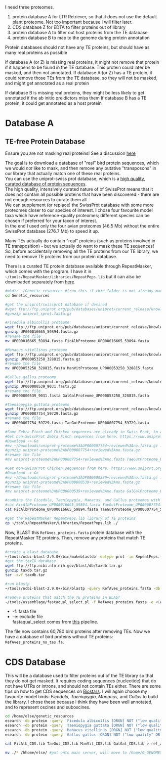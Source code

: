 I need three proteomes.
1) protein database A for LTR Retriever, so that it does not use the default plant proteome. Not too important because I will filter later.
2) CDS database Z for EDTA to filter proteins out of library
3) protein database A to filter out host proteins from the TE database
4) protein database B to map to the genome during protein annotation

Protein databases should not have any TE proteins, but should have as many real proteins as possible

If database A (or Z) is missing real proteins, it might not remove that protein if it happens to be found in the TE database. This protein could later be masked, and then not annotated.
If database A (or Z) has a TE protein, it could remove those TEs from the TE database, so they will not be masked, and might get annotated as a real protein

If database B is missing real proteins, they might be less likely to get annotated if the ab initio preidictors miss them
If database B has a TE protein, it could get annotated as a host protein

# Database A

## TE-free Protein Database
Ensure you are not masking real proteins! See a discussion [here](https://www.biostars.org/p/347385/)

The goal is to download a database of "real" bird protein sequences, which we would *not* like to mask, and then remove any putative "transposons" in our library that actually match one of these real proteins.  
You can use the uniprot-swiss prot database, which is a [high quality, curated database of protein sequences](https://www.uniprot.org/help/uniprotkb_sections).  
The high quality, intensively curated nature of of SwissProt means that it does not contain all possible proteins that have been discovered - there are not enough resources to curate them all.  
We can supplement (or replace) the SwissProt database with some more proteomes closer to our species of interest. I chose four favourite model taxa which have reference-quality proteomes; different species can be chosen if preferred for your taxon of interest.  
In the end I used only the four avian proteomes (46.5 Mb) without the entire SwissProt database (276.7 Mb) to speed it up.  

Many TEs actually do contain "real" proteins (such as proteins involved in TE transposition) - but we actually do want to mask these TE sequences! So, before accidentally removing all the TE proteins from our TE library, we need to remove TE proteins from our protein database.  

There is a curated TE protein database available through RepeatMasker, which comes with the program. I have it in `~/tools/RepeatMasker/Libraries/RepeatPeps.lib` but it can also be downloaded separately from [here](http://www.repeatmasker.org/libraries/).

```bash
#mkdir ~/Genetic_resources #(run this if this folder is not already made)
cd Genetic_resources 

#get the uniprot/swissprot database if desired
#wget ftp://ftp.uniprot.org/pub/databases/uniprot/current_release/knowledgebase/complete/uniprot_sprot.fasta.gz
#gunzip uniprot_sprot.fasta.gz

#Ficedula albicollis proteome
wget ftp://ftp.uniprot.org/pub/databases/uniprot/current_release/knowledgebase/reference_proteomes/Eukaryota/UP000016665_59894.fasta.gz
gunzip UP000016665_59894.fasta.gz
#rename the file
mv UP000016665_59894.fasta FicAlbProteome_UP000016665_59894.fasta

#Manacus vitellinus proteome
wget ftp://ftp.uniprot.org/pub/databases/uniprot/current_release/knowledgebase/reference_proteomes/Eukaryota/UP000053258_328815.fasta.gz
gunzip UP000053258_328815.fasta.gz
#rename the file
mv UP000053258_328815.fasta ManVitProteome_UP000053258_328815.fasta 

#Gallus gallus proteome
wget ftp://ftp.uniprot.org/pub/databases/uniprot/current_release/knowledgebase/reference_proteomes/Eukaryota/UP000000539_9031.fasta.gz
gunzip UP000000539_9031.fasta.gz
#rename the file
mv UP000000539_9031.fasta GalGalProteome_UP000053258_328815.fasta

#Taeniopygia guttata proteome
wget ftp://ftp.uniprot.org/pub/databases/uniprot/current_release/knowledgebase/reference_proteomes/Eukaryota/UP000007754_59729.fasta.gz
gunzip UP000007754_59729.fasta.gz
#rename the file
mv UP000007754_59729.fasta TaeGutProteome_UP000007754_59729.fasta

#Some Zebra Finch and Chicken sequences are already in Swiss Prot, to avoid duplicates, just download the other proteins (use this if you are including SwissProt, otherwise ignore)
#Get non-SwissProt Zebra Finch sequences from here: https://www.uniprot.org/uniprot/?query=proteome:UP000007754%20reviewed:no#
#Download -> Go
#mv ~/Downloads/uniprot-proteome%3AUP000007754+reviewed%3Ano.fasta.gz ./
#gunzip uniprot-proteome%3AUP000007754+reviewed%3Ano.fasta.gz
#rename the file
#mv uniprot-proteome%3AUP000007754+reviewed%3Ano.fasta TaeGutProteome_UP000007754.fasta #Taeniopygia guttata

#Get non-SwissProt Chicken sequences from here: https://www.uniprot.org/uniprot/?query=proteome:UP000000539%20reviewed:no
#Download -> Go
#mv ~/Downloads/uniprot-proteome%3AUP000000539+reviewed%3Ano.fasta.gz ./
#gunzip uniprot-proteome%3AUP000000539+reviewed%3Ano.fasta.gz
#rename the file
#mv uniprot-proteome%3AUP000000539+reviewed%3Ano.fasta GalGalProteome_000000539.fasta #Gallus gallus

#combine the Ficedula, Taeniopygia, Manacus, and Gallus proteomes with or without the SwissProt database, and also create a smaller database with only the bird proteomes.
#cat FicAlbProteome_UP000016665_59894.fasta TaeGutProteome_UP000007754.fasta ManVitProteome_UP000053258_328815.fasta GalGalProteome_000000539.fasta uniprot_sprot.fasta > SwissProt_RefAves_proteins.fasta
cat FicAlbProteome_UP000016665_59894.fasta TaeGutProteome_UP000007754_59729.fasta ManVitProteome_UP000053258_328815.fasta GalGalProteome_UP000053258_328815.fasta > RefAves_proteins.fasta

#get the RepeatMasker RepeatPeps.lib library of TE proteins
cp ~/tools/RepeatMasker/Libraries/RepeatPeps.lib ./
```

Now, BLAST this `RefAves_proteins.fasta` protein database with the RepeatMasker TE proteins. Then, remove any proteins that match TE proteins. 

```bash
#create a blast database
~/tools/ncbi-blast-2.9.0+/bin/makeblastdb -dbtype prot -in RepeatPeps.lib -out RepeatPeps.lib
#get the taxID database
wget ftp://ftp.ncbi.nlm.nih.gov/blast/db/taxdb.tar.gz
gunzip taxdb.tar.gz
tar -xvf taxdb.tar

#run blastp
~/tools/ncbi-blast-2.9.0+/bin/blastp -query RefAves_proteins.fasta -db RepeatPeps.lib -outfmt '6 qseqid staxids bitscore std sscinames sskingdoms stitle' -max_target_seqs 25 -culling_limit 2 -num_threads 23 -evalue 1e-5 -out RefAves_proteins.fasta.vs.RepeatPeps.25cul2.1e5.blastp.out

#remove proteins that match the TE proteins in BLAST
~/tools/assemblage/fastaqual_select.pl -f RefAves_proteins.fasta -e <(awk '{print $1}' RefAves_proteins.fasta.vs.RepeatPeps.25cul2.1e5.blastp.out | sort | uniq) > RefAves_proteins_no_tes.fa
 ```
 * -f: fasta file
 * -e: exclude file  
fastaqual_select comes from [this](https://blaxter-lab-documentation.readthedocs.io/en/latest/filter-repeatmodeler-library.html) pipeline.

The file now contains 60,780 bird proteins after removing TEs.
Now we have a database of bird proteins without TE proteins: `RefAves_proteins_no_tes.fa`.

# CDS Database
This will be a database used to filter proteins out of the TE library so that they do not get masked. It requires coding sequences (nucleotide) that do not have UTRs or introns, and should not contain TEs either. There are some tips on how to get CDS sequences on [Biostars](https://www.biostars.org/p/74870/). I will again choose my favourite model birds: *Ficedula, Taeniopygia, Manacus,* and *Gallus* to build the library. I chose these because I think they have been well annotated, and to represent oscines and suboscines.
```bash
cd /home/else/genetic_resources
esearch -db protein -query 'Ficedula albicollis [ORGN] NOT ("low quality" OR "Uncharacterized")' | efetch -format fasta_cds_na > FicAlb_CDS.lib
esearch -db protein -query 'Taeniopygia guttata [ORGN] NOT ("low quality" OR "Uncharacterized")' | efetch -format fasta_cds_na > TaeGut_CDS.lib
esearch -db protein -query 'Manacus vitellinus [ORGN] NOT ("low quality" OR "Uncharacterized")' | efetch -format fasta_cds_na > ManVit_CDS.lib
esearch -db protein -query 'Gallus gallus [ORGN] NOT ("low quality" OR "Uncharacterized")' | efetch -format fasta_cds_na > GalGal_CDS.lib

cat FicAlb_CDS.lib TaeGut_CDS.lib ManVit_CDS.lib GalGal_CDS.lib > ref_aves_CDS.lib

mv ./* /hhome/else/ #put onto main server, will move to /home/0_GENOMES1/0_Genetic_resources folder
```

